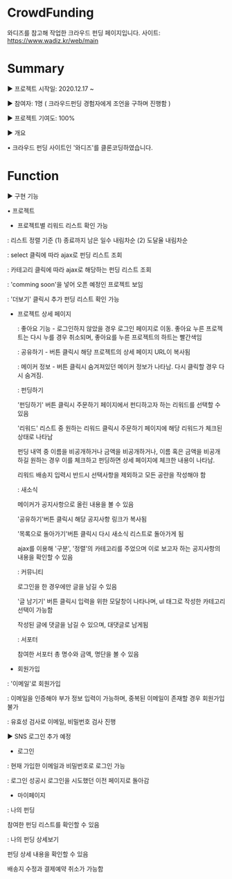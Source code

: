 # CrowdFunding
 와디즈를 참고해 작업한 크라우드 펀딩 페이지입니다.
 사이트: https://www.wadiz.kr/web/main
  
# Summary
▶︎ 프로젝트 시작일: 2020.12.17 ~



▶︎ 참여자: 1명 ( 크라우드펀딩 경험자에게 조언을 구하며 진행함 )



▶︎ 프로젝트 기여도: 100%



▶︎ 개요



• 크라우드 펀딩 사이트인 '와디즈'를 클론코딩하였습니다.




# Function



▶︎ 구현 기능



• 프로젝트



 - 프로젝트별 리워드 리스트 확인 가능



  : 리스트 정렬 기준 (1) 종료까지 남은 일수 내림차순 (2) 도달율 내림차순



  : select 클릭에 따라 ajax로 펀딩 리스트 조회



  : 카테고리 클릭에 따라 ajax로 해당하는 펀딩 리스트 조회



  : 'comming soon'을 넣어 오픈 예정인 프로젝트 보임



  : '더보기' 클릭시 추가 펀딩 리스트 확인 가능



- 프로젝트 상세 페이지



  : 좋아요 기능 - 로그인하지 않았을 경우 로그인 페이지로 이동. 좋아요 누른 프로젝트는 다시 누를 경우 취소되며, 좋아요를 누른 프로젝트의 하트는 빨간색임
  
  
  
  : 공유하기 - 버튼 클릭시 해당 프로젝트의 상세 페이지 URL이 복사됨 



  : 메이커 정보 - 버튼 클릭시 숨겨져있던 메이커 정보가 나타남. 다시 클릭할 경우 다시 숨겨짐.
  


  : 펀딩하기



   '펀딩하기' 버튼 클릭시 주문하기 페이지에서 펀디하고자 하는 리워드를 선택할 수 있음



   '리워드' 리스트 중 원하는 리워드 클릭시 주문하기 페이지에 해당 리워드가 체크된 상태로 나타남
   
   
   
   펀딩 내역 중 이름을 비공개하거나 금액을 비공개하거나, 이름 혹은 금액을 비공개하길 원하는 경우 이를 체크하고 펀딩하면 상세 페이지에 체크한 내용이 나타남.
   
   
   
   리워드 배송지 입력시 반드시 선택사항을 제외하고 모든 공란을 작성해야 함



  : 새소식



   메이커가 공지사항으로 올린 내용을 볼 수 있음



   '공유하기'버튼 클릭시 해당 공지사항 링크가 복사됨



   '목록으로 돌아가기'버튼 클릭시 다시 새소식 리스트로 돌아가게 됨



   ajax를 이용해 '구분', '정렬'의 카테고리를 주었으며 이로 보고자 하는 공지사항의 내용을 확인할 수 있음



  : 커뮤니티



   로그인을 한 경우에만 글을 남길 수 있음



   '글 남기기' 버튼 클릭시 입력을 위한 모달창이 나타나며, ul 태그로 작성한 카테고리 선택이 가능함



   작성된 글에 댓글을 남길 수 있으며, 대댓글로 남게됨
   
   
   
  : 서포터
   
   
   
   참여한 서포터 총 명수와 금액, 명단을 볼 수 있음



 - 회원가입



  : '이메일'로 회원가입



  : 이메일을 인증해야 부가 정보 입력이 가능하며, 중복된 이메일이 존재할 경우 회원가입 불가



  : 유효성 검사로 이메일, 비밀번호 검사 진행



  ▶︎ SNS 로그인 추가 예정



 - 로그인



  : 현재 가입한 이메일과 비밀번호로 로그인 가능



  : 로그인 성공시 로그인을 시도했던 이전 페이지로 돌아감



 - 마이페이지



  : 나의 펀딩
  
  
  
   참여한 펀딩 리스트를 확인할 수 있음
   
   
   
  : 나의 펀딩 상세보기
  
  
  
   펀딩 상세 내용을 확인할 수 있음
   
   
   
   배송지 수정과 결제예약 취소가 가능함
